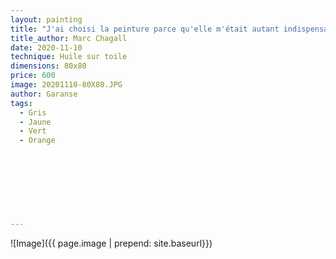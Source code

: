 ```yaml
---
layout: painting
title: "J'ai choisi la peinture parce qu'elle m'était autant indispensable que la nourriture. Elle me semblait être une fenêtre par laquelle je pouvais m'envoler dans un autre monde."                      
title_author: Marc Chagall                                              
date: 2020-11-10
technique: Huile sur toile 
dimensions: 80x80
price: 600
image: 20201110-80X80.JPG
author: Garanse
tags:
  - Gris
  - Jaune
  - Vert
  - Orange
  
  
  
  
  
  
  
  
---
```

![Image]({{ page.image | prepend: site.baseurl}})

